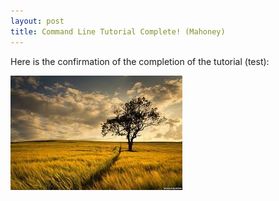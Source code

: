 ```yaml
---
layout: post
title: Command Line Tutorial Complete! (Mahoney)
---
```


Here is the confirmation of the completion of the tutorial (test):

![](../img/mahoney/picture.jpg)